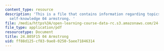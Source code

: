 ```yaml
---
content_type: resource
description: 'This is a file that contains information regarding topics in epistemology:
  self-knowledge 04 armstrong. '
file: /media/https%3A/open-learning-course-data-rc.s3.amazonaws.com/24-805-topics-in-epistemology-self-knowledge-fall-2015/ff88d125cf839ae802505aee71846314_MIT24_805F15_04Arm.pdf
file_type: application/pdf
resourcetype: Document
title: 24.805F15 04 Armstrong
uid: ff88d125-cf83-9ae8-0250-5aee71846314
---
```

